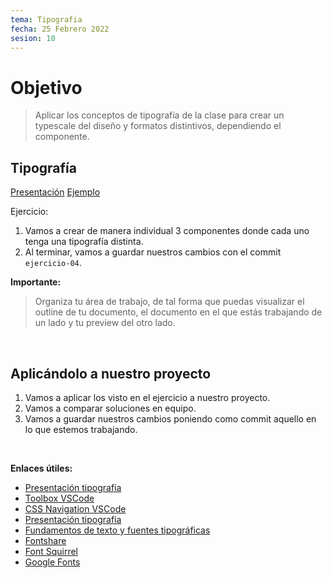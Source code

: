 ```yaml
---
tema: Tipografia
fecha: 25 Febrero 2022
sesion: 10
---
```


# Objetivo

> Aplicar los conceptos de tipografía de la clase para crear un typescale del diseño y formatos distintivos, dependiendo el componente.

## Tipografía

[Presentación](https://slides.com/michventura/tipografia)
[Ejemplo](https://codepen.io/michcodes/details/OJOwqja)

Ejercicio:

1. Vamos a crear de manera individual 3 componentes donde cada uno tenga una tipografía distinta.
2. Al terminar, vamos a guardar nuestros cambios con el commit `ejercicio-04`.

**Importante:**

> Organiza tu área de trabajo, de tal forma que puedas visualizar el outline de tu documento, el documento en el que estás trabajando de un lado y tu preview del otro lado.

<br>

## Aplicándolo a nuestro proyecto

1. Vamos a aplicar los visto en el ejercicio a nuestro proyecto.
2. Vamos a comparar soluciones en equipo.
3. Vamos a guardar nuestros cambios poniendo como commit aquello en lo que estemos trabajando.

<br>

**Enlaces útiles:**

* [Presentación tipografía](https://slides.com/michventura/tipografia)
* [Toolbox VSCode](https://marketplace.visualstudio.com/items?itemName=YehudaKremer.toolbox)
* [CSS Navigation VSCode](https://marketplace.visualstudio.com/items?itemName=pucelle.vscode-css-navigation)
* [Presentación tipografía](https://slides.com/michventura/tipografia)
* [Fundamentos de texto y fuentes tipográficas](https://developer.mozilla.org/es/docs/Learn/CSS/Styling_text/Fundamentals)
* [Fontshare](https://www.fontshare.com/)
* [Font Squirrel](https://www.fontsquirrel.com/)
* [Google Fonts](https://fonts.google.com/)


